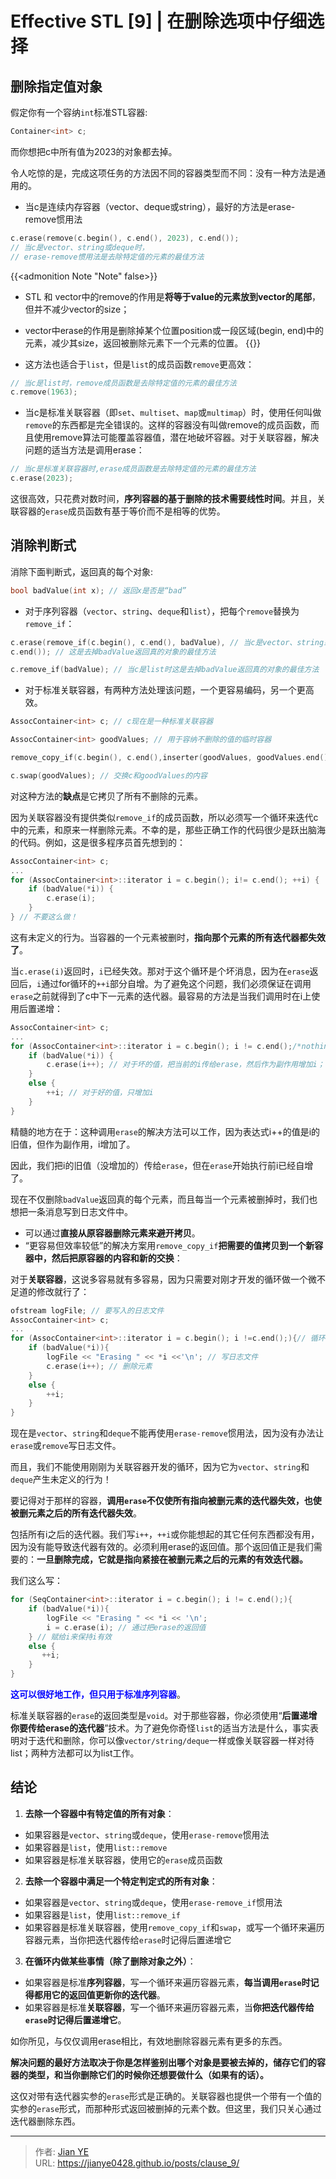 # Effective STL [9] | 在删除选项中仔细选择


<!-- {{< admonition quote "quote" false >}}
note abstract info tip success question warning failure danger bug example quote
{{< /admonition >}} -->

<!--more-->


## 删除指定值对象
假定你有一个容纳`int`标准STL容器:

```c++
Container<int> c;
```

而你想把c中所有值为2023的对象都去掉。

令人吃惊的是，完成这项任务的方法因不同的容器类型而不同：没有一种方法是通用的。

 - 当c是连续内存容器（vector、deque或string），最好的方法是erase-remove惯用法

```c++
c.erase(remove(c.begin(), c.end(), 2023), c.end());
// 当c是vector、string或deque时，
// erase-remove惯用法是去除特定值的元素的最佳方法
```
{{<admonition Note "Note" false>}}
- STL 和 vector中的remove的作用是**将等于value的元素放到vector的尾部**，但并不减少vector的size；
- vector中erase的作用是删除掉某个位置position或一段区域(begin, end)中的元素，减少其size，返回被删除元素下一个元素的位置。
{{</admonition>}}

 - 这方法也适合于`list`，但是`list`的成员函数`remove`更高效：
  ```c++
  // 当c是list时，remove成员函数是去除特定值的元素的最佳方法
  c.remove(1963);
  ```

- 当c是标准关联容器（即`set`、`multiset`、`map`或`multimap`）时，使用任何叫做`remove`的东西都是完全错误的。这样的容器没有叫做remove的成员函数，而且使用remove算法可能覆盖容器值，潜在地破坏容器。对于关联容器，解决问题的适当方法是调用erase：

```c++
// 当c是标准关联容器时,erase成员函数是去除特定值的元素的最佳方法
c.erase(2023);
```
这很高效，只花费对数时间，**序列容器的基于删除的技术需要线性时间**。并且，关联容器的`erase`成员函数有基于等价而不是相等的优势。

## 消除判断式

消除下面判断式，返回真的每个对象:

```c++
bool badValue(int x); // 返回x是否是“bad”
```

- 对于序列容器（`vector`、`string`、`deque`和`list`），把每个`remove`替换为`remove_if`：

```c++
c.erase(remove_if(c.begin(), c.end(), badValue), // 当c是vector、string或deque时
c.end()); // 这是去掉badValue返回真的对象的最佳方法

c.remove_if(badValue); // 当c是list时这是去掉badValue返回真的对象的最佳方法
```

- 对于标准关联容器，有两种方法处理该问题，一个更容易编码，另一个更高效。

```c++
AssocContainer<int> c; // c现在是一种标准关联容器

AssocContainer<int> goodValues; // 用于容纳不删除的值的临时容器

remove_copy_if(c.begin(), c.end(),inserter(goodValues, goodValues.end()), badValue);

c.swap(goodValues); // 交换c和goodValues的内容
```

对这种方法的**缺点**是它拷贝了所有不删除的元素。

因为关联容器没有提供类似`remove_if`的成员函数，所以必须写一个循环来迭代c中的元素，和原来一样删除元素。不幸的是，那些正确工作的代码很少是跃出脑海的代码。例如，这是很多程序员首先想到的：
```c++
AssocContainer<int> c;
...
for (AssocContainer<int>::iterator i = c.begin(); i!= c.end(); ++i) {  // 清晰，直截了当而漏洞百出的,用于删除c中badValue返回真的每个元素的代码
    if (badValue(*i)) {
        c.erase(i);
    }
} // 不要这么做！
```

这有未定义的行为。当容器的一个元素被删时，**指向那个元素的所有迭代器都失效了**。

当`c.erase(i)`返回时，`i`已经失效。那对于这个循环是个坏消息，因为在`erase`返回后，`i`通过for循环的`++i`部分自增。为了避免这个问题，我们必须保证在调用`erase`之前就得到了c中下一元素的迭代器。最容易的方法是当我们调用时在i上使用后置递增：

```c++
AssocContainer<int> c;
...
for (AssocContainer<int>::iterator i = c.begin(); i != c.end();/*nothing*/ ){// for循环的第三部分是空的；i现在在下面自增
    if (badValue(*i)) {
        c.erase(i++); // 对于坏的值，把当前的i传给erase，然后作为副作用增加i；
    }
    else {
        ++i; // 对于好的值，只增加i
    }
}
```

精髓的地方在于：这种调用`erase`的解决方法可以工作，因为表达式i++的值是i的旧值，但作为副作用，i增加了。

因此，我们把i的旧值（没增加的）传给`erase`，但在`erase`开始执行前i已经自增了。

现在不仅删除`badValue`返回真的每个元素，而且每当一个元素被删掉时，我们也想把一条消息写到日志文件中。

 - 可以通过**直接从原容器删除元素来避开拷贝**。
 - “更容易但效率较低”的解决方案用`remove_copy_if`**把需要的值拷贝到一个新容器中，然后把原容器的内容和新的交换**：

对于**关联容器**，这说多容易就有多容易，因为只需要对刚才开发的循环做一个微不足道的修改就行了：

```c++
ofstream logFile; // 要写入的日志文件
AssocContainer<int> c;
...
for (AssocContainer<int>::iterator i = c.begin(); i !=c.end();){// 循环条件和前面一样
    if (badValue(*i)){
        logFile << "Erasing " << *i <<'\n'; // 写日志文件
        c.erase(i++); // 删除元素
    }
    else {
        ++i;
    }
}
```

现在是`vector`、`string`和`deque`不能再使用`erase-remove`惯用法，因为没有办法让`erase`或`remove`写日志文件。

而且，我们不能使用刚刚为关联容器开发的循环，因为它为`vector`、`string`和`deque`产生未定义的行为！

要记得对于那样的容器，**调用`erase`不仅使所有指向被删元素的迭代器失效，也使被删元素之后的所有迭代器失效**。

包括所有i之后的迭代器。我们写`i++`，`++i`或你能想起的其它任何东西都没有用，因为没有能导致迭代器有效的。必须利用erase的返回值。那个返回值正是我们需要的：**一旦删除完成，它就是指向紧接在被删元素之后的元素的有效迭代器。**

我们这么写：
```c++
for (SeqContainer<int>::iterator i = c.begin(); i != c.end();){
    if (badValue(*i)){
        logFile << "Erasing " << *i << '\n';
        i = c.erase(i); // 通过把erase的返回值
    } // 赋给i来保持i有效
    else {
       ++i;
    }
}
```

**<font color=blue>这可以很好地工作，但只用于标准序列容器</font>**。

标准关联容器的`erase`的返回类型是`void`。对于那些容器，你必须使用“**后置递增你要传给erase的迭代器**”技术。为了避免你奇怪`list`的适当方法是什么，事实表明对于迭代和删除，你可以像`vector/string/deque`一样或像关联容器一样对待list；两种方法都可以为list工作。

## 结论

1. **去除一个容器中有特定值的所有对象**：
- 如果容器是`vector`、`string`或`deque`，使用`erase-remove`惯用法
- 如果容器是`list`，使用`list::remove`
- 如果容器是标准关联容器，使用它的`erase`成员函数
2. **去除一个容器中满足一个特定判定式的所有对象**：
- 如果容器是`vector`、`string`或`deque`，使用`erase-remove_if`惯用法
- 如果容器是`list`，使用`list::remove_if`
- 如果容器是标准关联容器，使用`remove_copy_if`和`swap`，或写一个循环来遍历容器元素，当你把迭代器传给`erase`时记得后置递增它
3. **在循环内做某些事情（除了删除对象之外）**：
- 如果容器是标准**序列容器**，写一个循环来遍历容器元素，**每当调用`erase`时记得都用它的返回值更新你的迭代器**。
- 如果容器是标准**关联容器**，写一个循环来遍历容器元素，当**你把迭代器传给`erase`时记得后置递增它**。

如你所见，与仅仅调用erase相比，有效地删除容器元素有更多的东西。

**解决问题的最好方法取决于你是怎样鉴别出哪个对象是要被去掉的，储存它们的容器的类型，和当你删除它们的时候你还想要做什么（如果有的话）。**

这仅对带有迭代器实参的`erase`形式是正确的。关联容器也提供一个带有一个值的实参的`erase`形式，而那种形式返回被删掉的元素个数。但这里，我们只关心通过迭代器删除东西。

---

> 作者: [Jian YE](https://github.com/jianye0428)  
> URL: https://jianye0428.github.io/posts/clause_9/  

